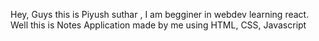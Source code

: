 Hey, Guys this is  Piyush suthar , I am begginer in webdev learning react.
Well this is Notes Application made by me using HTML, CSS, Javascript
